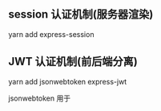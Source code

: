 ## session 认证机制(服务器渲染)

yarn add express-session

## JWT 认证机制(前后端分离)


yarn add jsonwebtoken express-jwt

jsonwebtoken  用于

